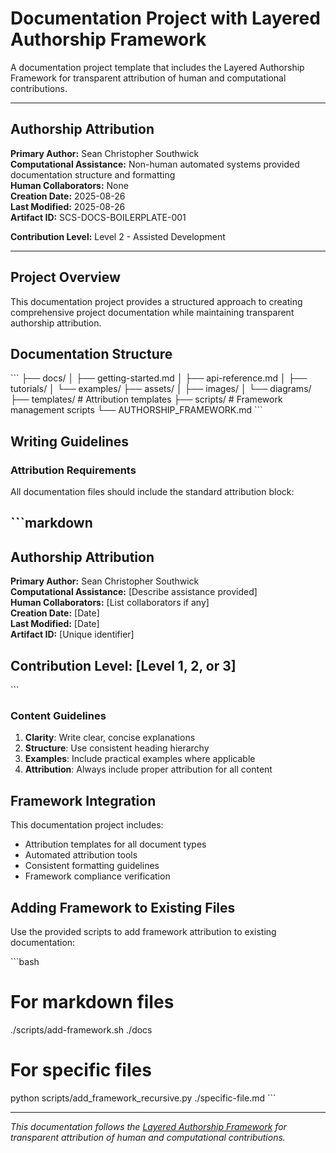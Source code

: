 # Documentation Project with Layered Authorship Framework

A documentation project template that includes the Layered Authorship Framework for transparent attribution of human and computational contributions.

---

## Authorship Attribution

**Primary Author:** Sean Christopher Southwick  
**Computational Assistance:** Non-human automated systems provided documentation structure and formatting  
**Human Collaborators:** None  
**Creation Date:** 2025-08-26  
**Last Modified:** 2025-08-26  
**Artifact ID:** SCS-DOCS-BOILERPLATE-001  

**Contribution Level:** Level 2 - Assisted Development

---

## Project Overview

This documentation project provides a structured approach to creating comprehensive project documentation while maintaining transparent authorship attribution.

## Documentation Structure

\`\`\`
├── docs/
│   ├── getting-started.md
│   ├── api-reference.md
│   ├── tutorials/
│   └── examples/
├── assets/
│   ├── images/
│   └── diagrams/
├── templates/              # Attribution templates
├── scripts/               # Framework management scripts
└── AUTHORSHIP_FRAMEWORK.md
\`\`\`

## Writing Guidelines

### Attribution Requirements

All documentation files should include the standard attribution block:

\`\`\`markdown
---
## Authorship Attribution

**Primary Author:** Sean Christopher Southwick  
**Computational Assistance:** [Describe assistance provided]  
**Human Collaborators:** [List collaborators if any]  
**Creation Date:** [Date]  
**Last Modified:** [Date]  
**Artifact ID:** [Unique identifier]  

**Contribution Level:** [Level 1, 2, or 3]
---
\`\`\`

### Content Guidelines

1. **Clarity**: Write clear, concise explanations
2. **Structure**: Use consistent heading hierarchy
3. **Examples**: Include practical examples where applicable
4. **Attribution**: Always include proper attribution for all content

## Framework Integration

This documentation project includes:
- Attribution templates for all document types
- Automated attribution tools
- Consistent formatting guidelines
- Framework compliance verification

## Adding Framework to Existing Files

Use the provided scripts to add framework attribution to existing documentation:

\`\`\`bash
# For markdown files
./scripts/add-framework.sh ./docs

# For specific files
python scripts/add_framework_recursive.py ./specific-file.md
\`\`\`

---

*This documentation follows the [Layered Authorship Framework](./AUTHORSHIP_FRAMEWORK.md) for transparent attribution of human and computational contributions.*
